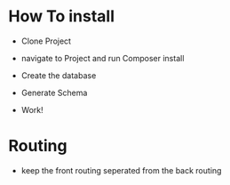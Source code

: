 How To install
========================
  * Clone Project

  * navigate to Project and run Composer install

  * Create the database

  * Generate Schema

  * Work!
  
Routing 
========================

* keep the front routing seperated from the back routing